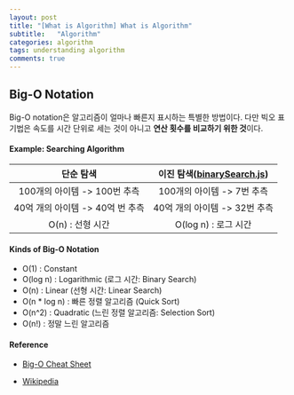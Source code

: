 ```yaml
---
layout: post
title: "[What is Algorithm] What is Algorithm"
subtitle:   "Algorithm"
categories: algorithm
tags: understanding algorithm
comments: true
---
```


## Big-O Notation

Big-O notation은 알고리즘이 얼마나 빠른지 표시하는 특별한 방법이다. 다만 빅오 표기법은 속도를 시간 단위로 세는 것이 아니고 **연산 횟수를 비교하기 위한 것**이다.



#### Example: Searching Algorithm

|            단순 탐색             | 이진 탐색([binarySearch.js](https://github.com/JaeWC/TIL/blob/master/Algorithm/binarySearch.js)) |
| :------------------------------: | :----------------------------------------------------------: |
|   100개의 아이템 -> 100번 추측   |                 100개의 아이템 ->   7번 추측                 |
| 40억 개의 아이템 -> 40억 번 추측 |               40억 개의 아이템 ->   32번 추측                |
|         O(n) : 선형 시간         |                     O(log n) : 로그 시간                     |



#### Kinds of Big-O Notation

- O(1) : Constant
- O(log n) : Logarithmic (로그 시간: Binary Search)
- O(n) : Linear (선형 시간: Linear Search)
- O(n * log n) : 빠른 정렬 알고리즘 (Quick Sort)
- O(n^2) : Quadratic (느린 정렬 알고리즘: Selection Sort)
- O(n!) :  정말 느린 알고리즘



#### Reference

- [Big-O Cheat Sheet](http://bigocheatsheet.com/)

- [Wikipedia](https://en.wikipedia.org/wiki/Big_O_notation)